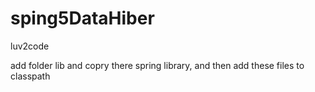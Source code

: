 # sping5DataHiber
luv2code

add folder lib and copry there spring library, and then add these files to classpath
